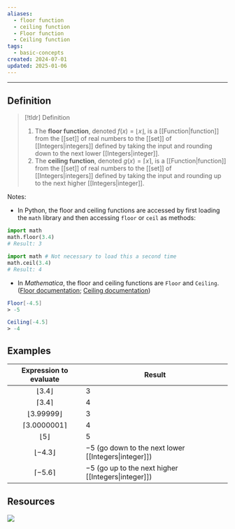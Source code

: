 ```yaml
---
aliases:
  - floor function
  - ceiling function
  - Floor function
  - Ceiling function
tags:
  - basic-concepts
created: 2024-07-01
updated: 2025-01-06
---
```

---
## Definition 

> [!tldr] Definition
> 1. The **floor function**, denoted $f(x) = \lfloor x \rfloor$, is a [[Function|function]] from the [[set]] of real numbers to the [[set]] of [[Integers|integers]] defined by taking the input and rounding down to the next lower [[Integers|integer]]. 
> 2. The **ceiling function**, denoted $g(x) = \lceil x \rceil$, is a [[Function|function]] from the [[set]] of real numbers to the [[set]] of [[Integers|integers]] defined by taking the input and rounding up to the next higher [[Integers|integer]]. 

Notes: 
- In Python, the floor and ceiling functions are accessed by first loading the `math` library and then accessing `floor` or `ceil` as methods: 

```python
import math
math.floor(3.4)
# Result: 3

import math # Not necessary to load this a second time 
math.ceil(3.4)
# Result: 4
```

* In *Mathematica*, the floor and ceiling functions are `Floor` and `Ceiling`. ([Floor documentation](https://reference.wolfram.com/language/ref/Floor.html); [Ceiling documentation](https://reference.wolfram.com/language/ref/Ceiling.html))
```mathematica
Floor[-4.5]
> -5

Ceiling[-4.5]
> -4
```
## Examples 

|  Expression to evaluate   | Result                                   |
| :-----------------------: | ---------------------------------------- |
|   $\lfloor 3.4 \rfloor$   | $3$                                      |
|    $\lceil 3.4 \rceil$    | $4$                                      |
| $\lfloor 3.99999\rfloor$  | $3$                                      |
| $\lceil 3.0000001 \rceil$ | $4$                                      |
|    $\lfloor 5 \rfloor$    | $5$                                      |
|  $\lfloor -4.3 \rfloor$   | $-5$ (go down to the next lower [[Integers\|integer]]) |
|   $\lceil -5.6 \rceil$    | $-5$ (go up to the next higher [[Integers\|integer]])  |

## Resources 

![](https://youtu.be/wIbM2nece9s?si=gU5nbc5njdmFX30T)

